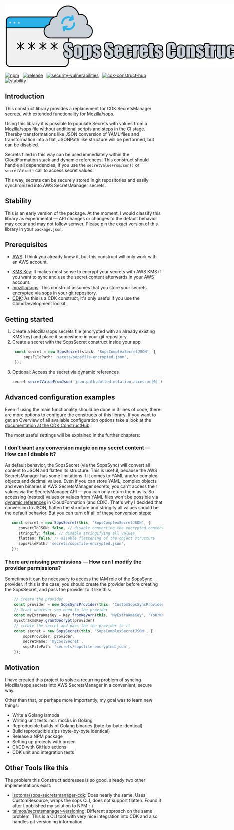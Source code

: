 <img src="img/banner-dl.png" style="max-height:200px;max-width:900px;height:auto;width:auto;">
<p/>

[![npm](https://img.shields.io/npm/v/cdk-sops-secrets.svg)](https://www.npmjs.com/package/cdk-sops-secrets)&nbsp;&nbsp;
[![release](https://github.com/markussiebert/cdk-sops-secrets/actions/workflows/release.yml/badge.svg)](https://github.com/markussiebert/cdk-sops-secrets/actions/workflows/release.yml)&nbsp;&nbsp;
[![security-vulnerabilities](
https://img.shields.io/github/issues-search/markussiebert/cdk-sops-secrets?color=%23ff0000&label=security-vulnerabilities&query=is%3Aissue%20is%3Aopen%20label%3A%22security%20vulnerability%22)](https://github.com/markussiebert/cdk-sops-secrets/issues?q=is%3Aissue+is%3Aopen+label%3A%22security+vulnerability%22)&nbsp;&nbsp;
[![cdk-construct-hub](https://img.shields.io/badge/CDK-ConstructHub-blue)](https://constructs.dev/packages/cdk-sops-secrets)&nbsp;&nbsp;
![stability](https://img.shields.io/badge/Stability-experimental-red)&nbsp;&nbsp;
## Introduction

This construct library provides a replacement for CDK SecretsManager secrets, with extended functionality for Mozilla/sops.

Using this library it is possible to populate Secrets with values from a Mozilla/sops file without additional scripts and steps in the CI stage. Thereby transformations like JSON conversion of YAML files and transformation into a flat, JSONPath like structure will be performed, but can be disabled.

Secrets filled in this way can be used immediately within the CloudFormation stack and dynamic references. This construct should handle all dependencies, if you use the ```secretValueFromJson()``` or ```secretValue()``` call to access secret values. 

This way, secrets can be securely stored in git repositories and easily synchronized into AWS SecretsManager secrets.

## Stability

This is an early version of the package. At the moment, I would classify this library as experimental — API changes or changes to the default behavior may occur and may not follow semver. Please pin the exact version of this library in your ```package.json```.

## Prerequisites

+ [AWS](https://aws.amazon.com/): I think you already knew it, but this construct will only work with an AWS account.
* [KMS Key](https://aws.amazon.com/kms/?nc1=h_ls): It makes most sense to encrypt your secrets with AWS KMS if you want to sync and use the secret content afterwards in your AWS account.
* [mozilla/sops](https://github.com/mozilla/sops): This construct assumes that you store your secrets encrypted via sops in your git repository.
* [CDK](https://aws.amazon.com/cdk/?nc1=h_ls): As this is a CDK construct, it's only useful if you use the CloudDevelopmentToolkit. 

## Getting started

1. Create a Mozilla/sops secrets file (encrypted with an already existing KMS key) and place it somewhere in your git repository
2. Create a secret with the SopsSecret construct inside your app
   ```ts
    const secret = new SopsSecret(stack, 'SopsComplexSecretJSON', {
        sopsFilePath: 'secets/sopsfile-encrypted.json',
    });
   ```
3. Optional: Access the secret via dynamic references
   ```ts
   secret.secretValueFromJson('json.path.dotted.notation.accessor[0]').toString(),
   ```

## Advanced configuration examples

Even if using the main functionality should be done in 3 lines of code, there are more options to configure the constructs of this library. If you want to get an Overview of all available configuration options take a look at the [documentation at the CDK ConstructHub](https://constructs.dev/packages/cdk-sops-secrets).

The most useful settings will be explained in the further chapters:

### I don't want any conversion magic on my secret content — How can I disable it?

As default behavior, the SopsSecret (via the SopsSync) will convert all content to JSON and flatten its structure. This is useful, because the AWS SecretsManager has some limitations if it comes to YAML and/or complex objects and decimal values. Even if you can store YAML, complex objects and even binaries in AWS SecretsManager secrets, you can't access their values via the SecretsManager API — you can only return them as is. So accessing (nested) values or values from YAML files won't be possible via [dynamic references](https://docs.aws.amazon.com/AWSCloudFormation/latest/UserGuide/dynamic-references.html) in CloudFormation (and CDK). That's why I decided that conversion to JSON, flatten the structure and stringify all values should be the default behavior. But you can turn off all of these conversion steps:

```typescript
   const secret = new SopsSecret(this, 'SopsComplexSecretJSON', {
      convertToJSON: false, // disable converting the encrypted content to JSON
      stringify: false, // disable stringifying all values
      flatten: false, // disable flattening of the object structure
      sopsFilePath: 'secrets/sopsfile-encrypted.json',
   });
```

### There are missing permissions — How can I modify the provider permissions?

Sometimes it can be necessary to access the IAM role of the SopsSync provider. If this is the case, you should create the provider before creating the SopsSecret, and pass the provider to it like this:

```typescript
    // Create the provider 
    const provider = new SopsSyncProvider(this, 'CustomSopsSyncProvider')
    // Grant whatever you need to the provider
    const myExtraKmsKey = Key.fromKeyArn(this, 'MyExtraKmsKey', 'YourKeyArn');
    myExtraKmsKey.grantDecrypt(provider)
    // create the secret and pass the the provider to it
    const secret = new SopsSecret(this, 'SopsComplexSecretJSON', {
        sopsProvider: provider,
        secretName: 'myCoolSecret',
        sopsFilePath: 'secrets/sopsfile-encrypted.json',
    });
```

## Motivation

I have created this project to solve a recurring problem of syncing Mozilla/sops secrets into AWS SecretsManager in a convenient, secure way.
 
Other than that, or perhaps more importantly, my goal was to learn new things:
- Write a Golang lambda
- Writing unit tests incl. mocks in Golang
- Reproducible builds of Golang binaries (byte-by-byte identical)
- Build reproducible zips (byte-by-byte identical)
- Release a NPM package
- Setting up projects with projen
- CI/CD with GitHub actions
- CDK unit and integration tests

## Other Tools like this

The problem this Construct addresses is so good, already two other implementations exist:

* [isotoma/sops-secretsmanager-cdk](https://github.com/isotoma/sops-secretsmanager-cdk): Does nearly the same. Uses CustomResource, wraps the sops CLI, does not support flatten. Found it after I published my solution to NPM :-/ 
* [taimos/secretsmanager-versioning](https://github.com/taimos/secretsmanager-versioning): Different approach on the same problem. This is a CLI tool with very nice integration into CDK and also handles git versioning information.
